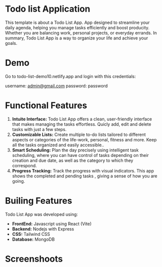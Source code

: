 # Todo list Application

This template is about a Todo List App. App designed to streamline your daily agenda, helping you manage tasks efficiently and boost producity. Whether you are balancing work, personal projects, or everyday errands. In summary, Todo List App is a way to organize your life and achieve your goals.

# Demo

Go to todo-list-demo10.netlify.app and login with this credentials:

username: admin@gmail.com
password: password

# Functional Features

1. **Intuite Interface:** Todo List App offers a clean, user-friendly interface that makes managing the tasks effortless. Quicly add, edit and delete tasks with just a few steps.
2. **Customizable Lists:** Create multiple to-do lists tailored to different aspects or categories of the life-work, personal, fitness and more. Keep all the tasks organized and easily accessible..
3. **Smart Scheduling:** Plan the day precisely using intelligent task scheduling, where you can have control of tasks depending on their creation and due date, as well as the category to which they correspond.
4. **Progress Tracking:** Track the progress with visual indicators. This app shows the  completed and pending tasks , giving a sense of  how you are going.

# Builing Features

Todo List App was developed using:

- **FrontEnd:** Javascript using React (Vite)
- **Backend:** Nodejs with Express
- **CSS:** Tailwind CSS
- **Database:** MongoDB

# Screenshoots



